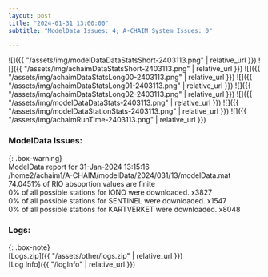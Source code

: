 ```yaml
---
layout: post
title: "2024-01-31 13:00:00"
subtitle: "ModelData Issues: 4; A-CHAIM System Issues: 0"

---
```


![]({{ "/assets/img/modelDataDataStatsShort-2403113.png" | relative_url }})
![]({{ "/assets/img/achaimDataStatsShort-2403113.png" | relative_url }})
![]({{ "/assets/img/achaimDataStatsLong00-2403113.png" | relative_url }})
![]({{ "/assets/img/achaimDataStatsLong01-2403113.png" | relative_url }})
![]({{ "/assets/img/achaimDataStatsLong02-2403113.png" | relative_url }})
![]({{ "/assets/img/modelDataDataStats-2403113.png" | relative_url }})
![]({{ "/assets/img/modelDataStationStats-2403113.png" | relative_url }})
![]({{ "/assets/img/achaimRunTime-2403113.png" | relative_url }})


### ModelData Issues:  
  
{: .box-warning}  
 ModelData report for 31-Jan-2024 13:15:16   
 /home2/achaim1/A-CHAIM/modelData/2024/031/13/modelData.mat   
 74.0451% of RIO absoprtion values are finite   
 0% of all possible stations for IONO were downloaded. x3827   
 0% of all possible stations for SENTINEL were downloaded. x1547   
 0% of all possible stations for KARTVERKET were downloaded. x8048   
  


### Logs:  
  
{: .box-note}  
[Logs.zip]({{ "/assets/other/logs.zip" | relative_url }})  
[Log Info]({{ "/logInfo" | relative_url }})  
